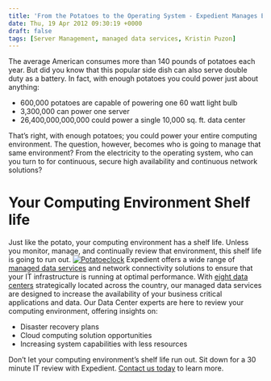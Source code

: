 ```yaml
---
title: 'From the Potatoes to the Operating System - Expedient Manages Everything'
date: Thu, 19 Apr 2012 09:30:19 +0000
draft: false
tags: [Server Management, managed data services, Kristin Puzon]
---
```


The average American consumes more than 140 pounds of potatoes each year. But did you know that this popular side dish can also serve double duty as a battery. In fact, with enough potatoes you could power just about anything:

*   600,000 potatoes are capable of powering one 60 watt light bulb
*   3,300,000 can power one server
*   26,400,000,000,000 could power a single 10,000 sq. ft. data center

That’s right, with enough potatoes; you could power your entire computing environment. The question, however, becomes who is going to manage that same environment? From the electricity to the operating system, who can you turn to for continuous, secure high availability and continuous network solutions?

Your Computing Environment Shelf life
=====================================

Just like the potato, your computing environment has a shelf life. Unless you monitor, manage, and continually review that environment, this shelf life is going to run out. [![](http://blog.expedient.com/wp-content/uploads/2012/04/Potatoeclock-1024x716.png "Potatoeclock")](http://blog.expedient.com/wp-content/uploads/2012/04/Potatoeclock.png) Expedient offers a wide range of [managed data services](https://www.expedient.com/managed-services/) and network connectivity solutions to ensure that your IT infrastructure is running at optimal performance. With [eight data centers](https://www.expedient.com/the-data-centers/) strategically located across the country, our managed data services are designed to increase the availability of your business critical applications and data. Our Data Center experts are here to review your computing environment, offering insights on:

*   Disaster recovery plans
*   Cloud computing solution opportunities
*   Increasing system capabilities with less resources

Don’t let your computing environment’s shelf life run out. Sit down for a 30 minute IT review with Expedient. [Contact us today](https://www.expedient.com/get-a-quote/) to learn more.